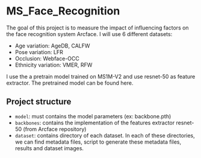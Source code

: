 # MS_Face_Recognition
The goal of this project is to measure the impact of influencing factors on the face recognition system Arcface. I will use 6 different datasets:
- Age variation: AgeDB, CALFW
- Pose variation: LFR
- Occlusion: Webface-OCC
- Ethnicity variation: VMER, RFW

I use the a pretrain model trained on MS1M-V2 and use resnet-50 as feature extractor. The pretrained model can be found here.

## Project structure
- `model`: must contains the model parameters (ex: backbone.pth)
- `backbones`: contains the implementation of the features extractor resnet-50 (from Arcface repository)
- `dataset`: contains directory of each dataset. In each of these directories, we can find metadata files, script to generate these metadata files, results and dataset images.
